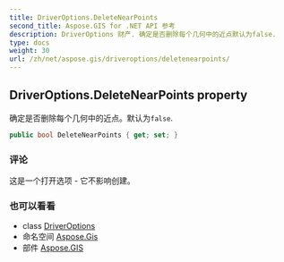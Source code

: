 ```yaml
---
title: DriverOptions.DeleteNearPoints
second_title: Aspose.GIS for .NET API 参考
description: DriverOptions 财产. 确定是否删除每个几何中的近点默认为false.
type: docs
weight: 30
url: /zh/net/aspose.gis/driveroptions/deletenearpoints/
---
```

## DriverOptions.DeleteNearPoints property

确定是否删除每个几何中的近点。默认为`false`.

```csharp
public bool DeleteNearPoints { get; set; }
```

### 评论

这是一个打开选项 - 它不影响创建。

### 也可以看看

* class [DriverOptions](../)
* 命名空间 [Aspose.Gis](../../driveroptions/)
* 部件 [Aspose.GIS](../../../)


